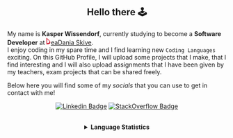 ## <p align="center">Hello there 🕹️</p>

My name is **Kasper Wissendorf**, currently studying to become a **Software Developer** at [![Icon](/icons/Dania.png)eaDania Skive](https://eadania.com/). <br>
I enjoy coding in my spare time and I find learning new `Coding Languages` exciting. On this GitHub Profile, I will upload some projects that I make, that I find interesting and I will also upload assignments that I have been given by my teachers, exam projects that can be shared freely. 

Below here you will find some of my *socials* that you can use to get in contact with me!

<div align="center">
  
[![Linkedin Badge](https://img.shields.io/badge/-LinkedIn-blue?style=flat-square&logo=Linkedin&logoColor=white)](https://www.linkedin.com/in/kasper-wissendorf-7279011b6/)
[![StackOverflow Badge](https://img.shields.io/badge/-Stack%20Overflow-FE7A16?style=flat-square&logo=Stack-Overflow&logoColor=white)](https://stackoverflow.com/users/18100435/kasper-wissendorf)
</div>

<br>
<details>
<summary align="center"><strong>Language Statistics</strong></summary>
<br>
<table align="center">
	<tr>
		<th>Language</th>
		<th>Time Spent</th>
		<th>Percent</th>
	</tr>
	<tr>
		<td>C#</td>
		<td>05h 14m</td>
		<td>32.97%</td>
	</tr>
	<tr>
		<td>JavaScript</td>
		<td>04h 27m</td>
		<td>28.09%</td>
	</tr>
	<tr>
		<td>HTML</td>
		<td>02h 13m</td>
		<td>13.96%</td>
	</tr>
	<tr>
		<td>Markdown</td>
		<td>01h 23m</td>
		<td>8.76%</td>
	</tr>
	<tr>
		<td>TypeScript</td>
		<td>00h 59m</td>
		<td>6.24%</td>
	</tr>
	<tr>
		<td>JSON</td>
		<td>00h 35m</td>
		<td>3.74%</td>
	</tr>
	<tr>
		<td>CSS</td>
		<td>00h 14m</td>
		<td>1.52%</td>
	</tr>
	<tr>
		<td>Other</td>
		<td>00h 13m</td>
		<td>1.37%</td>
	</tr>
	<tr>
		<td>Lua</td>
		<td>00h 12m</td>
		<td>1.29%</td>
	</tr>
	<tr>
		<td>XAML</td>
		<td>00h 07m</td>
		<td>0.8%</td>
	</tr>
	<tr>
		<td>Git Config</td>
		<td>00h 06m</td>
		<td>0.64%</td>
	</tr>
	<tr>
		<td>YAML</td>
		<td>00h 04m</td>
		<td>0.44%</td>
	</tr>
	<tr>
		<td>Text</td>
		<td>00h 01m</td>
		<td>0.15%</td>
	</tr>
	<tr>
		<td>Perl</td>
		<td>00h 00m</td>
		<td>0.03%</td>
	</tr>
</table>
<p align="center"><sub>Last Updated: 02/11/2022 12:25:07</sub></p>
<p align="center"><sub>Data first recorded on 31th. January of 2022</sub></p>
</details>